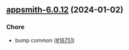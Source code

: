 

## [appsmith-6.0.12](https://github.com/truecharts/charts/compare/appsmith-6.0.11...appsmith-6.0.12) (2024-01-02)

### Chore



- bump common ([#16751](https://github.com/truecharts/charts/issues/16751))